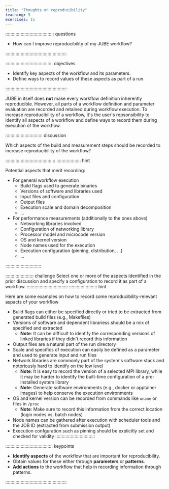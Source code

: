 ```yaml
---
title: "Thoughts on reproducibility"
teaching: 5
exercises: 15
---
```



:::::::::::::::::::::::::::::::::::::: questions

- How can I improve reproducibility of my JUBE workflow?

::::::::::::::::::::::::::::::::::::::::::::::::

::::::::::::::::::::::::::::::::::::: objectives

- Identify key aspects of the workflow and its parameters.
- Define ways to record values of these aspects as part of a run.

::::::::::::::::::::::::::::::::::::::::::::::::

JUBE in itself does **not** make every workflow definition inherently reproducible.
However, all parts of a workflow definition and parameter evaluation are recorded and retained during workflow execution.
To increase reproducibility of a workflow, it's the user's repsonsibility to identify all aspects of a workflow and define ways to record them during execution of the workflow.

::::::::::::::::::::::::::::: discussion

Which aspects of the build and measurement steps should be recorded to increase reproducibility of the workflow?

:::::::::::::::::::::::::::::::::::::::
::::::::::::::::::: hint

Potential aspects that merit recording:

- For general workflow execution
  - Build flags used to generate binaries
  - Versions of software and libraries used
  - Input files and configuration
  - Output files
  - Execution scale and domain decomposition
  - ...
- For performance measurements (additionally to the ones above)
  - Networking libraries involved
  - Configuration of networking library
  - Processor model and microcode version
  - OS and kernel version
  - Node names used for the execution
  - Execution configuration (pinning, distribution, ...)
  - ...

::::::::::::::::::::::::::::

:::::::::::::::::::::: challenge
Select one or more of the aspects identified in the prior discussion and specify a configuration to record it as part of a workflow.
::::::::::::::::::::::::::::::::
:::::::::::::::::::::: hint

Here are some examples on how to record some reproducibility-relevant aspacts of your workflow

- Build flags can either be specified directly or tried to be extracted from generated build files (e.g., Makefiles)
- Versions of software and dependent librariess should be a mix of specified and extracted
  - **Note**: It can be difficult to identify the corresponding versions of linked libraries if they didn't record this information
- Output files are a natural part of the run directory
- Scale and specifics of execution can easily be defined as a parameter and used to generate input and run files
- Network libraries are commonly part of the system's software stack and notoriously hard to identify on the low level
  - **Note**: It is easy to record the version of a selected MPI library, while it may be harder to identify the built-time configuration of a pre-installed system library
  - **Note**: Generate software environments (e.g., docker or apptainer images) to help conserve the execution environments
- OS and kernel version can be recorded from commands like `uname` or files in `/proc`
  - **Note**: Make sure to record this information from the correct location (login nodes vs. batch nodes)
- Node names can be gathered after execution with scheduler tools and the JOB ID (extracted from submission output)
- Execution confguration such as pinning should be explicitly set and checked for validity
:::::::::::::::::::::::::::::::

::::::::::::::::::::::::::::::::::::: keypoints

- **Identify aspects** of the workflow that are important for reproducibility.
- Obtain values for these either through **parameters** or **patterns**.
- **Add actions** to the workflow that help in recording information through
  patterns.

::::::::::::::::::::::::::::::::::::::::::::::::





